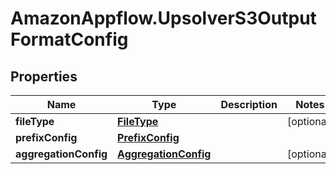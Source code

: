 # AmazonAppflow.UpsolverS3OutputFormatConfig

## Properties

Name | Type | Description | Notes
------------ | ------------- | ------------- | -------------
**fileType** | [**FileType**](FileType.md) |  | [optional] 
**prefixConfig** | [**PrefixConfig**](PrefixConfig.md) |  | 
**aggregationConfig** | [**AggregationConfig**](AggregationConfig.md) |  | [optional] 


